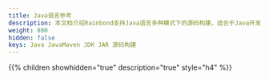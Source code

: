 ```yaml
---
title: Java语言参考
description: 本文档介绍Rainbond支持Java语言多种模式下的源码构建，适合于Java开发者参考
weight: 800
hidden: false
keys: Java JavaMaven JDK JAR 源码构建
---
```


{{% children showhidden="true" description="true" style="h4"  %}}